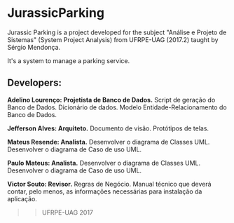 # JurassicParking

Jurassic Parking is a project developed for the subject "Análise e Projeto de Sistemas" (System Project Analysis) from UFRPE-UAG (2017.2) taught by Sérgio Mendonça.

It's a system to manage a parking service.

## Developers:
__Adelino Lourenço: Projetista de Banco de Dados.__
  Script de geração do Banco de Dados.
  Dicionário de dados.
  Modelo Entidade-Relacionamento do Banco de Dados.
  
__Jefferson Alves: Arquiteto.__
  Documento de visão.
  Protótipos de telas.
  

__Mateus Resende: Analista.__
  Desenvolver o diagrama de Classes UML.
  Desenvolver o diagrama de Caso de uso UML.
  
__Paulo Mateus: Analista.__
  Desenvolver o diagrama de Classes UML.
  Desenvolver o diagrama de Caso de uso UML.

__Victor Souto: Revisor.__
  Regras de Negócio.
  Manual técnico que deverá contar, pelo menos, as informações necessárias para instalação da aplicação.
  
>>UFRPE-UAG 2017
